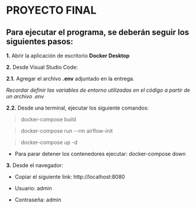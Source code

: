 
# PROYECTO FINAL

## Para ejecutar el programa, se deberán seguir los siguientes pasos:

**1.** Abrir la aplicación de escritorio **Docker Desktop**

**2.** Desde Visual Studio Code:

**2.1.** Agregar el archivo **.env** adjuntado en la entrega. 

*Recordar definir las variables de entorno utilizadas en el código a partir de un archivo .env*

**2.2.** Desde una terminal, ejecutar los siguiente comandos:

> docker-compose build 

> docker-compose run --rm airflow-init

> docker-compose up -d

* Para parar detener los contenedores ejecutar: docker-compose down

**3.** Desde el navegador:

- Copiar el siguiente link: http://localhost:8080

- Usuario: admin

- Contraseña: admin

